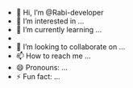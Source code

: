 - 👋 Hi, I’m @Rabi-developer
- 👀 I’m interested in ...
- 🌱 I’m currently learning ...
- <br>
- 💞️ I’m looking to collaborate on ...
- 📫 How to reach me ...
- 😄 Pronouns: ...
- ⚡ Fun fact: ...

<!---
Rabi-developer/Rabi-developer is a ✨ special ✨ repository because its `README.md` (this file) appears on your GitHub profile.
You can click the Preview link to take a look at your changes.
--->
